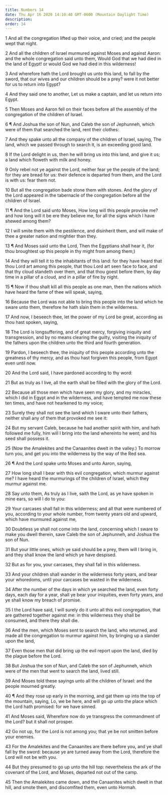 ```yaml
---
title: Numbers 14
date: Thu Apr 16 2020 14:10:40 GMT-0600 (Mountain Daylight Time)
description: 
order: 14
---
```


<p>
  1 And all the congregation lifted up their voice, and cried; and the people
  wept that night.
</p>
<p>
  2 And all the children of Israel murmured against Moses and against Aaron: and
  the whole congregation said unto them, Would God that we had died in the land
  of Egypt! or would God we had died in this wilderness!
</p>
<p>
  3 And wherefore hath the Lord brought us unto this land, to fall by the sword,
  that our wives and our children should be a prey? were it not better for us to
  return into Egypt?
</p>
<p>
  4 And they said one to another, Let us make a captain, and let us return into
  Egypt.
</p>
<p>
  5 Then Moses and Aaron fell on their faces before all the assembly of the
  congregation of the children of Israel.
</p>
<p>
  6 &#xB6; And Joshua the son of Nun, and Caleb the son of Jephunneh, which were
  of them that searched the land, rent their clothes:
</p>
<p>
  7 And they spake unto all the company of the children of Israel, saying, The
  land, which we passed through to search it, is an exceeding good land.
</p>
<p>
  8 If the Lord delight in us, then he will bring us into this land, and give it
  us; a land which floweth with milk and honey.
</p>
<p>
  9 Only rebel not ye against the Lord, neither fear ye the people of the land;
  for they are bread for us: their defence is departed from them, and the Lord
  is with us: fear them not.
</p>
<p>
  10 But all the congregation bade stone them with stones. And the glory of the
  Lord appeared in the tabernacle of the congregation before all the children of
  Israel.
</p>
<p>
  11 &#xB6; And the Lord said unto Moses, How long will this people provoke me?
  and how long will it be ere they believe me, for all the signs which I have
  shewed among them?
</p>
<p>
  12 I will smite them with the pestilence, and disinherit them, and will make
  of thee a greater nation and mightier than they.
</p>
<p>
  13 &#xB6; And Moses said unto the Lord, Then the Egyptians shall hear it, (for
  thou broughtest up this people in thy might from among them;)
</p>
<p>
  14 And they will tell it to the inhabitants of this land: for they have heard
  that thou Lord art among this people, that thou Lord art seen face to face,
  and that thy cloud standeth over them, and that thou goest before them, by day
  time in a pillar of a cloud, and in a pillar of fire by night.
</p>
<p>
  15 &#xB6; Now if thou shalt kill all this people as one man, then the nations
  which have heard the fame of thee will speak, saying,
</p>
<p>
  16 Because the Lord was not able to bring this people into the land which he
  sware unto them, therefore he hath slain them in the wilderness.
</p>
<p>
  17 And now, I beseech thee, let the power of my Lord be great, according as
  thou hast spoken, saying,
</p>
<p>
  18 The Lord is longsuffering, and of great mercy, forgiving iniquity and
  transgression, and by no means clearing the guilty, visiting the iniquity of
  the fathers upon the children unto the third and fourth generation.
</p>
<p>
  19 Pardon, I beseech thee, the iniquity of this people according unto the
  greatness of thy mercy, and as thou hast forgiven this people, from Egypt even
  until now.
</p>
<p>20 And the Lord said, I have pardoned according to thy word:</p>
<p>
  21 But as truly as I live, all the earth shall be filled with the glory of the
  Lord.
</p>
<p>
  22 Because all those men which have seen my glory, and my miracles, which I
  did in Egypt and in the wilderness, and have tempted me now these ten times,
  and have not hearkened to my voice;
</p>
<p>
  23 Surely they shall not see the land which I sware unto their fathers,
  neither shall any of them that provoked me see it:
</p>
<p>
  24 But my servant Caleb, because he had another spirit with him, and hath
  followed me fully, him will I bring into the land whereinto he went; and his
  seed shall possess it.
</p>
<p>
  25 (Now the Amalekites and the Canaanites dwelt in the valley.) To morrow turn
  you, and get you into the wilderness by the way of the Red sea.
</p>
<p>26 &#xB6; And the Lord spake unto Moses and unto Aaron, saying,</p>
<p>
  27 How long shall I bear with this evil congregation, which murmur against me?
  I have heard the murmurings of the children of Israel, which they murmur
  against me.
</p>
<p>
  28 Say unto them, As truly as I live, saith the Lord, as ye have spoken in
  mine ears, so will I do to you:
</p>
<p>
  29 Your carcases shall fall in this wilderness; and all that were numbered of
  you, according to your whole number, from twenty years old and upward, which
  have murmured against me,
</p>
<p>
  30 Doubtless ye shall not come into the land, concerning which I sware to make
  you dwell therein, save Caleb the son of Jephunneh, and Joshua the son of Nun.
</p>
<p>
  31 But your little ones, which ye said should be a prey, them will I bring in,
  and they shall know the land which ye have despised.
</p>
<p>32 But as for you, your carcases, they shall fall in this wilderness.</p>
<p>
  33 And your children shall wander in the wilderness forty years, and bear your
  whoredoms, until your carcases be wasted in the wilderness.
</p>
<p>
  34 After the number of the days in which ye searched the land, even forty
  days, each day for a year, shall ye bear your iniquities, even forty years,
  and ye shall know my breach of promise.
</p>
<p>
  35 I the Lord have said, I will surely do it unto all this evil congregation,
  that are gathered together against me: in this wilderness they shall be
  consumed, and there they shall die.
</p>
<p>
  36 And the men, which Moses sent to search the land, who returned, and made
  all the congregation to murmur against him, by bringing up a slander upon the
  land,
</p>
<p>
  37 Even those men that did bring up the evil report upon the land, died by the
  plague before the Lord.
</p>
<p>
  38 But Joshua the son of Nun, and Caleb the son of Jephunneh, which were of
  the men that went to search the land, lived still.
</p>
<p>
  39 And Moses told these sayings unto all the children of Israel: and the
  people mourned greatly.
</p>
<p>
  40 &#xB6; And they rose up early in the morning, and gat them up into the top
  of the mountain, saying, Lo, we be here, and will go up unto the place which
  the Lord hath promised: for we have sinned.
</p>
<p>
  41 And Moses said, Wherefore now do ye transgress the commandment of the Lord?
  but it shall not prosper.
</p>
<p>
  42 Go not up, for the Lord is not among you; that ye be not smitten before
  your enemies.
</p>
<p>
  43 For the Amalekites and the Canaanites are there before you, and ye shall
  fall by the sword: because ye are turned away from the Lord, therefore the
  Lord will not be with you.
</p>
<p>
  44 But they presumed to go up unto the hill top: nevertheless the ark of the
  covenant of the Lord, and Moses, departed not out of the camp.
</p>
<p>
  45 Then the Amalekites came down, and the Canaanites which dwelt in that hill,
  and smote them, and discomfited them, even unto Hormah.
</p>
